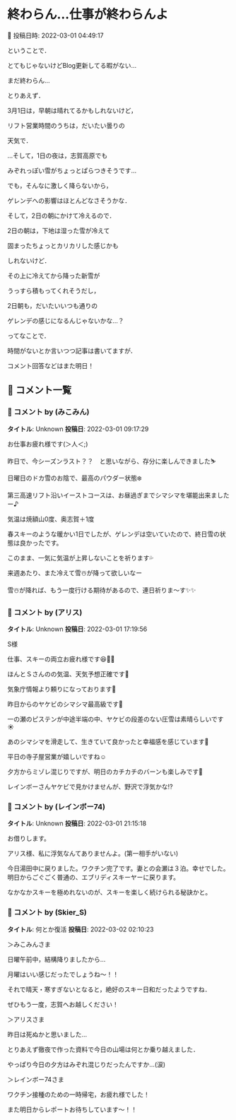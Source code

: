 # 終わらん…仕事が終わらんよ

📅 投稿日時: 2022-03-01 04:49:17

ということで．


とてもじゃないけどBlog更新してる暇がない…


まだ終わらん…





とりあえず．


3月1日は，早朝は晴れてるかもしれないけど，


リフト営業時間のうちは，だいたい曇りの


天気で．


…そして，1日の夜は，志賀高原でも


みぞれっぽい雪がちょっとぱらつきそうです…


でも，そんなに激しく降らないから，


ゲレンデへの影響はほとんどなさそうかな．





そして，2日の朝にかけて冷えるので．


2日の朝は，下地は湿った雪が冷えて


固まったちょっとカリカリした感じかも


しれないけど．


その上に冷えてから降った新雪が


うっすら積もってくれそうだし，


2日朝も，だいたいいつも通りの


ゲレンデの感じになるんじゃないかな…？





ってなことで．


時間がないとか言いつつ記事は書いてますが．


コメント回答などはまた明日！

## 💬 コメント一覧

### 💬 コメント by (みこみん)
**タイトル**: Unknown
**投稿日**: 2022-03-01 09:17:29

お仕事お疲れ様です(＞人＜;)

昨日で、今シーズンラスト？？　と思いながら、存分に楽しんできました⛷

日曜日のドカ雪のお陰で、最高のパウダー状態❄️

第三高速リフト沿いイーストコースは、お昼過ぎまでシマシマを堪能出来ましたー♪

気温は焼額山0度、奥志賀＋1度　

春スキーのような暖かい1日でしたが、ゲレンデは空いていたので、終日雪の状態は良かったです。

このまま、一気に気温が上昇しないことを祈ります💦

来週あたり、また冷えて雪☃️が降って欲しいなー

雪☃️が降れば、もう一度行ける期待があるので、連日祈りま〜す✨✨

### 💬 コメント by (アリス)
**タイトル**: Unknown
**投稿日**: 2022-03-01 17:19:56

S様



仕事、スキーの両立お疲れ様です😆🎵🎵

ほんとＳさんのの気温、天気予想正確です🙆

気象庁情報より頼りになっております🎵



昨日からのヤケビのシマシマ最高級です🙆

一の瀬のピステンが中途半端の中、ヤケビの段差のない圧雪は素晴らしいです☀

あのシマシマを滑走して、生きていて良かったと幸福感を感じています🎵

平日の寺子屋営業が嬉しいですね☺



夕方からミゾレ混じりですが、明日のカチカチのバーンも楽しみです🙋

レインボーさんヤケビで見かけませんが、野沢で浮気かな⁉

### 💬 コメント by (レインボー74)
**タイトル**: Unknown
**投稿日**: 2022-03-01 21:15:18

お借りします。

アリス様、私に浮気なんてありませんよ。(第一相手がいない)

今日湯田中に戻りました。ワクチン完了です。妻との会瀬は３泊。幸せでした。明日からごぐごく普通の、エブリディスキーヤーに戻ります。

なかなかスキーを極めれないのが、スキーを楽しく続けられる秘訣かと。

### 💬 コメント by (Skier_S)
**タイトル**: 何とか復活
**投稿日**: 2022-03-02 02:10:23

＞みこみんさま

日曜午前中，結構降りましたから…

月曜はいい感じだったでしょうね～！！

それで晴天・寒すぎないとなると，絶好のスキー日和だったようですね．

ぜひもう一度，志賀へお越しください！



＞アリスさま

昨日は死ぬかと思いました…

とりあえず徹夜で作った資料で今日の山場は何とか乗り越えました．

やっぱり今日の夕方はみぞれ混じりだったんですか…(涙)



＞レインボー74さま

ワクチン接種のための一時帰宅，お疲れ様でした！

また明日からレポートお待ちしています～！！

